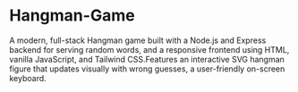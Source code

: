 # Hangman-Game
A modern, full-stack Hangman game built with a Node.js and Express backend for serving random words, and a responsive frontend using HTML, vanilla JavaScript, and Tailwind CSS.Features an interactive SVG hangman figure that updates visually with wrong guesses, a user-friendly on-screen keyboard.
